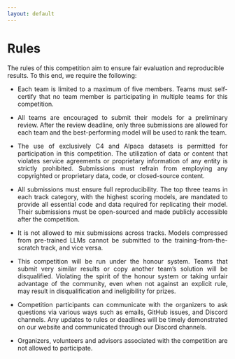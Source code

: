 ```yaml
---
layout: default
---
```


# Rules

The rules of this competition aim to ensure fair evaluation and reproducible results. To this end, we require the following:

* <p style='text-align: justify;'>Each team is limited to a maximum of five members. Teams must self-certify that no team member is participating in multiple teams for this competition. 
* <p style='text-align: justify;'>All teams are encouraged to submit their models for a preliminary review. After the review deadline, only three submissions are allowed for each team and the best-performing model will be used to rank the team.
* <p style='text-align: justify;'>The use of exclusively C4 and Alpaca datasets is permitted for participation in this competition. The utilization of data or content that violates service agreements or proprietary information of any entity is strictly prohibited. Submissions must refrain from employing any copyrighted or proprietary data, code, or closed-source content. 
* <p style='text-align: justify;'>All submissions must ensure full reproducibility. The top three teams in each track category, with the highest scoring models, are mandated to provide all essential code and data required for replicating their model. Their submissions must be open-sourced and made publicly accessible after the competition.
* <p style='text-align: justify;'>It is not allowed to mix submissions across tracks. Models compressed from pre-trained LLMs cannot be submitted to the training-from-the-scratch track, and vice versa.
* <p style='text-align: justify;'>This competition will be run under the honour system. Teams that submit very similar results or copy another team’s solution will be disqualified. Violating the spirit of the honour system or taking unfair advantage of the community, even when not against an explicit rule, may result in disqualification and ineligibility for prizes.
* <p style='text-align: justify;'>Competition participants can communicate with the organizers to ask questions via various ways such as emails, GitHub issues, and Discord channels. Any updates to rules or deadlines will be timely demonstrated on our website and communicated through our Discord channels.
* <p style='text-align: justify;'>Organizers, volunteers and advisors associated with the competition are not allowed to participate.
